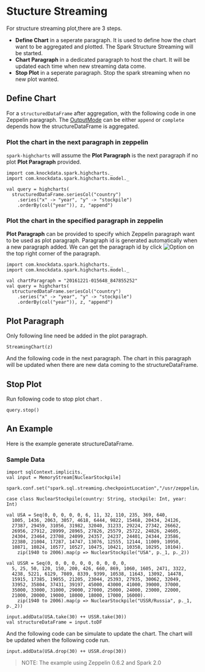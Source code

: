 # Stucture Streaming

For structure streaming plot,there are 3 steps.

* __Define Chart__ in a seperate paragraph. It is used to define how the chart want to be aggregated and plotted. The Spark Structure Streaming will be started.
* __Chart Paragraph__ in a dedicated paragraph to host the chart. It will be updated each time when new streaming data come.
* __Stop Plot__ in a seperate paragraph. Stop the spark streaming when no new plot wanted.


## Define Chart

For a `structuredDataFrame` after aggregation, with the following code in one Zeppelin paragraph. The [OutputMode](http://spark.apache.org/docs/latest/structured-streaming-programming-guide.html#output-modes) can be either `append` or `complete` depends how the structureDataFrame is aggregated.

### Plot the chart in the next paragraph in zeppelin

`spark-highcharts` will assume the __Plot Paragraph__ is the next paragraph if no plot __Plot Paragraph__ provided.

    import com.knockdata.spark.highcharts._
    import com.knockdata.spark.highcharts.model._

    val query = highcharts(
      structuredDataFrame.seriesCol("country")
        .series("x" -> "year", "y" -> "stockpile")
        .orderBy(col("year")), z, "append")

### Plot the chart in the specified paragraph in zeppelin

__Plot Paragraph__ can be provided to specify which Zeppelin paragraph want to be used as plot paragraph. Paragraph id is generated automatically when a new paragraph added. We can get the paragraph id by click ![Option](option.png) on the top right corner of the paragraph.

    import com.knockdata.spark.highcharts._
    import com.knockdata.spark.highcharts.model._

    val chartParagraph = "20161221-015648_847855252"
    val query = highcharts(
      structuredDataFrame.seriesCol("country")
        .series("x" -> "year", "y" -> "stockpile")
        .orderBy(col("year")), z, "append")

## Plot Paragraph

Only following line need be added in the plot paragraph.


    StreamingChart(z)

And the following code in the next paragraph. The chart in this paragraph will be updated when there are new data coming to the structureDataFrame.

## Stop Plot

Run following code to stop plot chart .

    query.stop()

## An Example

Here is the example generate structureDataFrame.

### Sample Data

    import sqlContext.implicits._
    val input = MemoryStream[NuclearStockpile]

    spark.conf.set("spark.sql.streaming.checkpointLocation","/usr/zeppelin/checkpoint")

    case class NuclearStockpile(country: String, stockpile: Int, year: Int)

    val USA = Seq(0, 0, 0, 0, 0, 6, 11, 32, 110, 235, 369, 640,
      1005, 1436, 2063, 3057, 4618, 6444, 9822, 15468, 20434, 24126,
      27387, 29459, 31056, 31982, 32040, 31233, 29224, 27342, 26662,
      26956, 27912, 28999, 28965, 27826, 25579, 25722, 24826, 24605,
      24304, 23464, 23708, 24099, 24357, 24237, 24401, 24344, 23586,
      22380, 21004, 17287, 14747, 13076, 12555, 12144, 11009, 10950,
      10871, 10824, 10577, 10527, 10475, 10421, 10358, 10295, 10104).
        zip(1940 to 2006).map(p => NuclearStockpile("USA", p._1, p._2))

    val USSR = Seq(0, 0, 0, 0, 0, 0, 0, 0, 0, 0,
      5, 25, 50, 120, 150, 200, 426, 660, 869, 1060, 1605, 2471, 3322,
      4238, 5221, 6129, 7089, 8339, 9399, 10538, 11643, 13092, 14478,
      15915, 17385, 19055, 21205, 23044, 25393, 27935, 30062, 32049,
      33952, 35804, 37431, 39197, 45000, 43000, 41000, 39000, 37000,
      35000, 33000, 31000, 29000, 27000, 25000, 24000, 23000, 22000,
      21000, 20000, 19000, 18000, 18000, 17000, 16000).
        zip(1940 to 2006).map(p => NuclearStockpile("USSR/Russia", p._1, p._2))

    input.addData(USA.take(30) ++ USSR.take(30))
    val structureDataFrame = input.toDF

And the following code can be simulate to update the chart. The chart will be updated when the following code run.

    input.addData(USA.drop(30) ++ USSR.drop(30))

> NOTE: The example using Zeppelin 0.6.2 and Spark 2.0
